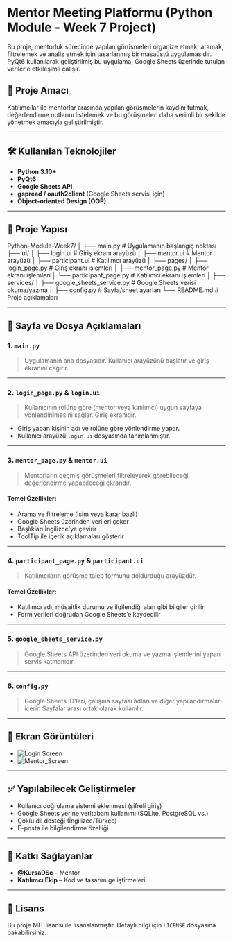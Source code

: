 # Mentor Meeting Platformu (Python Module - Week 7 Project)

Bu proje, mentorluk sürecinde yapılan görüşmeleri organize etmek, aramak, filtrelemek ve analiz etmek için tasarlanmış bir masaüstü uygulamasıdır. PyQt6 kullanılarak geliştirilmiş bu uygulama, Google Sheets üzerinde tutulan verilerle etkileşimli çalışır.

## 🚀 Proje Amacı

Katılımcılar ile mentorlar arasında yapılan görüşmelerin kaydını tutmak, değerlendirme notlarını listelemek ve bu görüşmeleri daha verimli bir şekilde yönetmek amacıyla geliştirilmiştir.

---

## 🛠️ Kullanılan Teknolojiler

- **Python 3.10+**
- **PyQt6**
- **Google Sheets API**
- **gspread / oauth2client** (Google Sheets servisi için)
- **Object-oriented Design (OOP)**

---

## 📂 Proje Yapısı

Python-Module-Week7/
│
├── main.py # Uygulamanın başlangıç noktası
├── ui/
│ ├── login.ui # Giriş ekranı arayüzü
│ ├── mentor.ui # Mentor arayüzü
│ ├── participant.ui # Katılımcı arayüzü
│
├── pages/
│ ├── login_page.py # Giriş ekranı işlemleri
│ ├── mentor_page.py # Mentor ekranı işlemleri
│ └── participant_page.py # Katılımcı ekranı işlemleri
│
├── services/
│ ├── google_sheets_service.py # Google Sheets verisi okuma/yazma
│
├── config.py # Sayfa/sheet ayarları
└── README.md # Proje açıklamaları


---

## 🧭 Sayfa ve Dosya Açıklamaları

### 1. `main.py`

> Uygulamanın ana dosyasıdır. Kullanıcı arayüzünü başlatır ve giriş ekranını çağırır.

---

### 2. `login_page.py` & `login.ui`

> Kullanıcının rolüne göre (mentor veya katılımcı) uygun sayfaya yönlendirilmesini sağlar. Giriş ekranıdır.

- Giriş yapan kişinin adı ve rolüne göre yönlendirme yapar.
- Kullanıcı arayüzü `login.ui` dosyasında tanımlanmıştır.

---

### 3. `mentor_page.py` & `mentor.ui`

> Mentorların geçmiş görüşmeleri filtreleyerek görebileceği, değerlendirme yapabileceği ekrandır.

#### Temel Özellikler:
- Arama ve filtreleme (isim veya karar bazlı)
- Google Sheets üzerinden verileri çeker
- Başlıkları İngilizce'ye çevirir
- ToolTip ile içerik açıklamaları gösterir

---

### 4. `participant_page.py` & `participant.ui`

> Katılımcıların görüşme talep formunu doldurduğu arayüzdür.

#### Temel Özellikler:
- Katılımcı adı, müsaitlik durumu ve ilgilendiği alan gibi bilgiler girilir
- Form verileri doğrudan Google Sheets’e kaydedilir

---

### 5. `google_sheets_service.py`

> Google Sheets API üzerinden veri okuma ve yazma işlemlerini yapan servis katmanıdır.

---

### 6. `config.py`

> Google Sheets ID'leri, çalışma sayfası adları ve diğer yapılandırmaları içerir. Sayfalar arası ortak olarak kullanılır.

---

## 📸 Ekran Görüntüleri

- ![Login Screen](https://github.com/user-attachments/assets/dbe76fcf-f408-408e-b74f-57a006403d74)
- ![Mentor_Screen](https://github.com/user-attachments/assets/0bdacc67-7ffc-4d81-85f2-6fa679a20b4d)
---

## ✅ Yapılabilecek Geliştirmeler

- Kullanıcı doğrulama sistemi eklenmesi (şifreli giriş)
- Google Sheets yerine veritabanı kullanımı (SQLite, PostgreSQL vs.)
- Çoklu dil desteği (İngilizce/Türkçe)
- E-posta ile bilgilendirme özelliği

---

## 🤝 Katkı Sağlayanlar

- **@KursaDSc** – Mentor
- **Katılımcı Ekip** – Kod ve tasarım geliştirmeleri

---

## 📄 Lisans

Bu proje MIT lisansı ile lisanslanmıştır. Detaylı bilgi için `LICENSE` dosyasına bakabilirsiniz.
